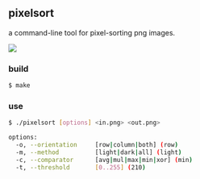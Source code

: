 ## pixelsort

a command-line tool for pixel-sorting png images.

![](https://user-images.githubusercontent.com/319655/43423202-bdb21664-9419-11e8-82a0-72988c71dc92.png)

### build

```sh
$ make
```

### use

```sh
$ ./pixelsort [options] <in.png> <out.png>

options:
  -o, --orientation     [row|column|both] (row)
  -m, --method          [light|dark|all] (light)
  -c, --comparator      [avg|mul|max|min|xor] (min)
  -t, --threshold       [0..255] (210)
```
